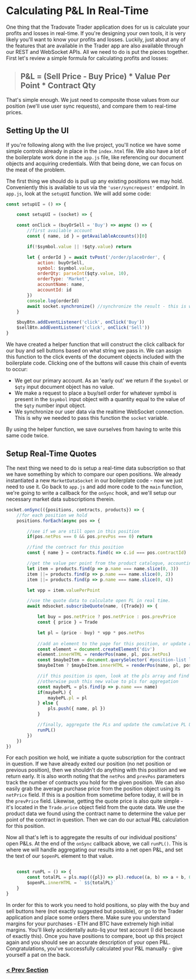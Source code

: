 # Calculating P&L In Real-Time
One thing that the Tradovate Trader application does for us is calculate your profits and losses in real-time. If you're designing your own tools,
it is very likely you'll want to know your profits and losses. Luckily, just about any of the features that are available in the Trader app are also
available through our REST and WebSocket APIs. All we need to do is put the pieces together. First let's review a simple formula for calculating profits
and losses:

> ## P&L = (Sell Price - Buy Price) * Value Per Point * Contract Qty

That's simple enough. We just need to composite those values from our position (we'll use user sync requests), and compare them to real-time prices.


## Setting Up the UI
If you're following along with the live project, you'll notice we have some simple controls already in place in the `index.html` file. We also have
a lot of the boilerplate work done in the `app.js` file, like referencing our document objects and acquiring credentials. With that being done, we can
focus on the meat of the problem.

The first thing we should do is pull up any existing positions we may hold. Conveniently this is available to us via the `'user/syncrequest'` endpoint. In `app.js`, look at the `setupUI` function. We will add some code:

```js
const setupUI = () => {

    const setupUI = (socket) => {

    const onClick = (buyOrSell = 'Buy') => async () => {
        //first available account
        const { name, id } = getAvailableAccounts()[0]

        if(!$symbol.value || !$qty.value) return

        let { orderId } = await tvPost('/order/placeOrder', {
            action: buyOrSell,
            symbol: $symbol.value,
            orderQty: parseInt($qty.value, 10),
            orderType: 'Market',
            accountName: name,
            accountId: id
        })
        console.log(orderId)
        await socket.synchronize() //synchronize the result - this is what we need the socket for
    }

    $buyBtn.addEventListener('click', onClick('Buy'))
    $sellBtn.addEventListener('click', onClick('Sell'))
}
```

We have created a helper function that will construct the click callback for our buy and sell buttons based on what string we pass in. We can assign this
function to the click events of the document objects included with the boilerplate code. Clicking one of the buttons will cause this chain of events to 
occur:

- We get our primary account. As an 'early out' we return if the `$symbol` or `$qty` input document object has no value.
- We make a request to place a buy/sell order for whatever symbol is present in the `$symbol` input object with a quantity
equal to the value of the `$qty` number input object. 
- We synchronize our user data via the realtime WebSocket connection. This is why we needed to pass this function the `socket` variable.

By using the helper function, we save ourselves from having to write this same code twice.

## Setup Real-Time Quotes
The next thing we need to do is setup a real-time data subscription so that we have something by which to compare our open positions. We already 
instantiated a new `MarketDataSocket` in our boilerplate code - now we just need to use it. Go back to `app.js` and add more code to the `main` function,
we're going to write a callback for the `onSync` hook, and we'll setup our necessary market data subscriptions therein.

```js
socket.onSync(({positions, contracts, products}) => {
    //for each position we hold
    positions.forEach(async pos => {

        //see if we are still open in this position
        if(pos.netPos === 0 && pos.prevPos === 0) return

        //find the contract for this position
        const { name } = contracts.find(c => c.id === pos.contractId)

        //get the value per point from the product catalogue, accounting for 2, 3, and 4 character naming schemes.
        let item = products.find(p => p.name === name.slice(0, 3))
        item ||= products.find(p => p.name === name.slice(0, 2))
        item ||= products.find(p => p.name === name.slice(0, 4))

        let vpp = item.valuePerPoint    

        //use the quote data to calculate open PL in real time.
        await mdsocket.subscribeQuote(name, ({Trade}) => {

            let buy = pos.netPrice ? pos.netPrice : pos.prevPrice
            const { price } = Trade            

            let pl = (price - buy) * vpp * pos.netPos 
            
            //add an element to the page for this position, or update an element if it already exists.
            const element = document.createElement('div')
            element.innerHTML = renderPos(name, pl, pos.netPos)
            const $maybeItem = document.querySelector(`#position-list li[data-name="${name}"`)
            $maybeItem ? $maybeItem.innerHTML = renderPos(name, pl, pos.netPos) : $posList.appendChild(element)

            //if this position is open, look at the pls array and find this pos. if it exists, update it, 
            //otherwise push this new value to pls for aggregation
            const maybePL = pls.find(p => p.name === name)
            if(maybePL) {
                maybePL.pl = pl
            } else {
                pls.push({ name, pl })
            }

            //finally, aggregate the PLs and update the cumulative PL UI Element.
            runPL()
        })        
    })
})
```

For each position we hold, we initiate a quote subscription for the contract in question. If we have already exited our position (no net position or 
previous position), then we shouldn't do anything with this position and we return early. It is also worth noting that the `netPos` and `prevPos` 
parameters track the number of contracts you hold for the given position. We can also easily grab the average purchase price from the position
object using its `netPrice` field. If this is a position from sometime before today, it will be in the `prevPrice` field. Likewise, getting the quote price
is also quite simple - it's located in the `Trade.price` object field from the quote data.  We use the product data we found using the contract name to determine the value per point of the contract in question. Then we can do our actual P&L calculation for this position. 

Now all that's left is to aggregate the results of our individual positions' open P&Ls. At the end of the `onSync` callback above, we call `runPL()`. This is where we will handle aggregating our results into a net open P&L, and set the text of our `$openPL` element to that value.

```js

    const runPL = () => {
        const totalPL = pls.map(({pl}) => pl).reduce((a, b) => a + b, 0)
        $openPL.innerHTML = ` $${totalPL}`
    }
}
```
In order for this to work you need to hold positions, so play with the buy and sell buttons here (not exactly suggested but possible), or go to the Trader
application and place some orders there. Make sure you understand margins for your purchases - ETH and BTC have extremely high initial margins. You'll likely accidentally auto-liq your test account (I did because of exactly this). Once you have positions to compare, boot up this project again and you should see an accurate description of your open P&L. Congratulations, you've successfully calculated your P&L manually - give yourself a pat on the back.

### [< Prev Section](https://github.com/tradovate/example-api-js/tree/main/tutorial/WebSockets/EX-11-Tick-Charts)

